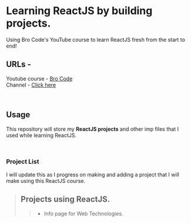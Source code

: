 # Learning ReactJS by building projects.  

Using Bro Code's YouTube course to learn ReactJS fresh from the start to end!  

## URLs -
Youtube course - [Bro Code](https://youtu.be/CgkZ7MvWUAA?si=uzWfwzwBmK7YSxNx)  
Channel - [Click here](https://www.youtube.com/@BroCodez)

<br>

## Usage  
This repository will store my **ReactJS projects** and other imp files that I used while learning ReactJS.  

<br>

### Project List  

I will update this as I progress on making and adding a project that I will make using this ReactJS course.  

> ## Projects using ReactJS.  
>> - Info page for Web Technologies.